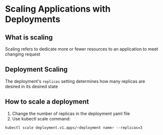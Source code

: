 # Scaling Applications with Deployments
## What is scaling
Scaling refers to dedicate more or fewer resources to an application to meet changing request

## Deployment Scaling
The deployment's `replicas` setting determines how many replicas are desired in its desired state

## How to scale a deployment
1. Change the number of replicas in the deployment yaml file 
2. Use kubectl scale command: 
```bash
kubectl scale deployment.v1.apps/<deployment name> --replicas=3
```